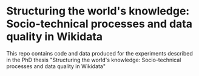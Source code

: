 # Structuring the world's knowledge: Socio-technical processes and data quality in Wikidata
This repo contains code and data produced for the experiments described in the PhD thesis "Structuring the world's knowledge: Socio-technical processes and data quality in Wikidata"

